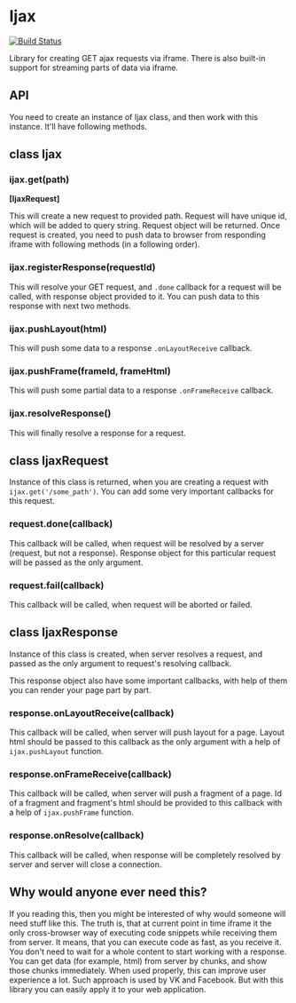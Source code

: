 Ijax
=====
[![Build Status](https://travis-ci.org/s0ber/ijax.png?branch=master)](https://travis-ci.org/s0ber/ijax)

Library for creating GET ajax requests via iframe. There is also built-in support for streaming parts of data via iframe.

## API

You need to create an instance of Ijax class, and then work with this instance. It'll have following methods.

## class Ijax

### ijax.get(path)

**[IjaxRequest]**

This will create a new request to provided path. Request will have unique id, which will be added to query string.
Request object will be returned. Once request is created, you need to push data to browser from responding iframe with following methods (in a following order).

### ijax.registerResponse(requestId)

This will resolve your GET request, and ```.done``` callback for a request will be called, with response object provided to it. You can push data to this response with next two methods.

### ijax.pushLayout(html)

This will push some data to a response ```.onLayoutReceive``` callback.

### ijax.pushFrame(frameId, frameHtml)

This will push some partial data to a response ```.onFrameReceive``` callback.

### ijax.resolveResponse()

This will finally resolve a response for a request.


## class IjaxRequest

Instance of this class is returned, when you are creating a request with ```ijax.get('/some_path')```.
You can add some very important callbacks for this request.

### request.done(callback)

This callback will be called, when request will be resolved by a server (request, but not a response). Response object for this particular request will be passed as the only argument.

### request.fail(callback)

This callback will be called, when request will be aborted or failed.

## class IjaxResponse

Instance of this class is created, when server resolves a request, and passed as the only argument to request's resolving callback.

This response object also have some important callbacks, with help of them you can render your page part by part.

### response.onLayoutReceive(callback)

This callback will be called, when server will push layout for a page. Layout html should be passed to this callback as the only argument with a help of ```ijax.pushLayout``` function.

### response.onFrameReceive(callback)

This callback will be called, when server will push a fragment of a page. Id of a fragment and fragment's html should be provided to this callback with a help of ```ijax.pushFrame``` function.

### response.onResolve(callback)

This callback will be called, when response will be completely resolved by server and server will close a connection.


## Why would anyone ever need this?

If you reading this, then you might be interested of why would someone will need stuff like this. The truth is, that at current point in time iframe it the only cross-browser way of executing code snippets while receiving them from server. It means, that you can execute code as fast, as you receive it. You don't need to wait for a whole content to start working with a response. You can get data (for example, html) from server by chunks, and show those chunks immediately. When used properly, this can improve user experience a lot. Such approach is used by VK and Facebook. But with this library you can easily apply it to your web application.
